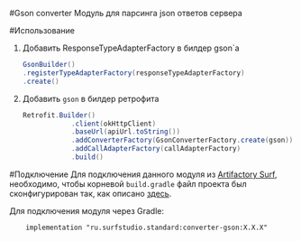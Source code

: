 #Gson converter
Модуль для парсинга json ответов сервера

#Использование
1. Добавить ResponseTypeAdapterFactory в билдер gson`a
    ```java
    GsonBuilder()
    .registerTypeAdapterFactory(responseTypeAdapterFactory)
    .create()
    ```
1. Добавить `gson` в билдер ретрофита
    ```java
    Retrofit.Builder()
                .client(okHttpClient)
                .baseUrl(apiUrl.toString())
                .addConverterFactory(GsonConverterFactory.create(gson))
                .addCallAdapterFactory(callAdapterFactory)
                .build()
    ```

#Подключение
Для подключения данного модуля из [Artifactory Surf](http://artifactory.surfstudio.ru), необходимо, 
чтобы корневой `build.gradle` файл проекта был сконфигурирован так, как описано 
[здесь](https://bitbucket.org/surfstudio/android-standard/overview).
  
Для подключения модуля через Gradle:
```
    implementation "ru.surfstudio.standard:converter-gson:X.X.X"
```